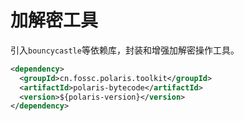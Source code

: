 # 加解密工具

引入`bouncycastle`等依赖库，封装和增强加解密操作工具。

```xml
<dependency>
  <groupId>cn.fossc.polaris.toolkit</groupId>
  <artifactId>polaris-bytecode</artifactId>
  <version>${polaris-version}</version>
</dependency>
```
